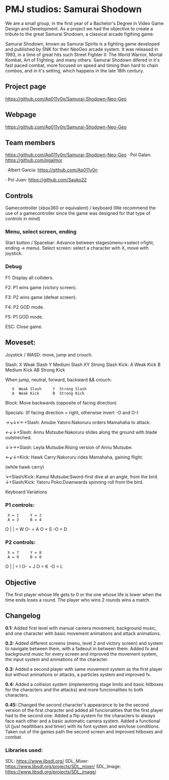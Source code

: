﻿# PMJ studios: Samurai Shodown

We are a small group, in the first year of a Bachelor's Degree in Video Game Design and Development. As a project we had the objective to create a tribute to the great Samurai Shodown, a classical arcade figthing game.

Samurai Shodown, known as Samurai Spirits is a fighting game developed and published by SNK for their NeoGeo arcade system. It was released in 1993, in a time of great hits such Street Fighter II: The World Warrior, Mortal Kombat, Art of Fighting, and many others. Samurai Shodown difered in it's fast paced combat, more focused on speed and timing than hard to chain combos, and in it's setting, which happens in the late 18th century. 

## Project page
https://github.com/Ap011y0n/Samurai-Shodown-Neo-Geo

## Webpage
https://github.com/Ap011y0n/Samurai-Shodown-Neo-Geo

## Team members
https://github.com/Ap011y0n/Samurai-Shodown-Neo-Geo
· Pol Galan: https://github.com/pgalmor

· Albert Garcia: https://github.com/Ap011y0n

· Pol Juan: https://github.com/Sauko22

## Controls
Gamecontroller (xbox360 or equivalent) / keyboard
(We recommend the use of a gamecontroller since the game was designed for that type of controls in mind)

### Menu, select screen, ending
Start button / Spacebar: Advance between stages(menu->select->fight, ending -> menu).
Select screen: select a character with X, move with joystick.

### Debug
F1: Display all colliders.

F2: P1 wins game (victory screen).

F3: P2 wins game (defeat screen).

F4: P2 GOD mode.

F5: P1 GOD mode.



ESC: Close game.

## Moveset: 

Joystick / WASD: move, jump and crouch.

Slash:     X  Weak Slash     Y  Medium Slash     XY Strong Slash
Kick:      A  Weak Kick      B  Medium Kick      AB Strong Kick

When jump, neutral, forward, backward && crouch: 

	   X  Weak Slash     Y  Strong Slash		
	   A  Weak Kick	     B  Strong Kick 

Block:
Move backwards (opposite of facing direction)

Specials:
(If facing direction = right, otherwise invert -O and O-)

 →↘↓↙←+Slash:      Amube Yatoro:Nakoruru orders Mamahaha to attack. 

←↙↓+Slash:         Annu Mutsube:Nakoruru slides along the ground with blade outstreched.

↓↘→+Slash:         Leyla Mutsube:Rising version of Annu Mutsube.

←↙↓+Kick:          Hawk Carry:Nakoruru rides Mamahaha, gaining flight.


(while hawk carry)

↘+Slash/Kick:    Kamui Mutsube:Sword-first dive at an angle, from the bird.
↓+Slash/Kick:    Yatoru Poko:Downwards spinning roll from the bird.


Keyboard Variations
### P1 controls:
     X = 1     Y = 2    
     A = 3     B = 4

O 		  |
| = W	O- = A    O = S	  -O = D

### P2 controls:

     X = 7     Y = 8    
     A = 9     B = 0

O 		 |
| = I	O- = J   O = K	  -O = L




## Objective

The first player whose life gets to 0 or the one whose life is lower when the time ends loses a round. The player who wins 2 rounds wins a match.

## Changelog

**0.1:** Added first level with manual camera movement, background music, and one character with basic movement animations and attack animations.

**0.2:** Added different screens (menu, level 2 and victory screen) and system to navigate between them, with a fadeout in between them. Added fx and background music for every screen and improved the movement system, the input system and animations of the character.

**0.3:** Added a second player with same movement system as the first player but without animations or attacks, a particles system and improved fx.

**0.4:** Added a collision system (implementing stage limits and basic hitboxes for the characters and the attacks) and more funcionalities to both characters.

**0.45:** Changed the second character's appearance to be the second version of the first character and added all funcionalities that the first player had to the second one. Added a flip system for the characters to always face each other and a basic automatic camera system. Added a functional UI (just healthbars and timer) with its font system and win/lose conditions. Taken out of the games path the second screen and improved hitboxes and combat.

### Libraries used:
SDL: https://www.libsdl.org/
SDL_Mixer: https://www.libsdl.org/projects/SDL_mixer/
SDL_Image: https://www.libsdl.org/projects/SDL_image/
